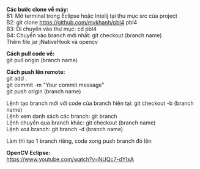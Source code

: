 **Các bước clone về máy:**  
B1: Mở terminal trong Eclipse hoặc Intelij tại thư mục src của project  
B2: git clone https://github.com/mvkhanh/pbl4 pbl4  
B3: Di chuyển vào thư mục: cd pbl4  
B4: Chuyển vào branch mới nhất: git checkout (branch name)  
Thêm file jar jNativeHook và opencv  
  
**Cách pull code về:**  
git pull origin (branch name)  
  
**Cách push lên remote:**  
git add .  
git commit  -m "Your commit message"  
git push origin (branch name)  
  
Lệnh tạo branch mới với code của branch hiện tại: git checkout -b (branch name)  
Lệnh xem danh sách các branch: git branch  
Lệnh chuyển qua branch khác: git checkout (branch name)  
Lệnh xoá branch: git branch -d (branch name)  
  
Làm thì tạo 1 branch riêng, code xong push branch đó lên  

**OpenCV Eclipse:**  
https://www.youtube.com/watch?v=NUQc7-dYIxA

